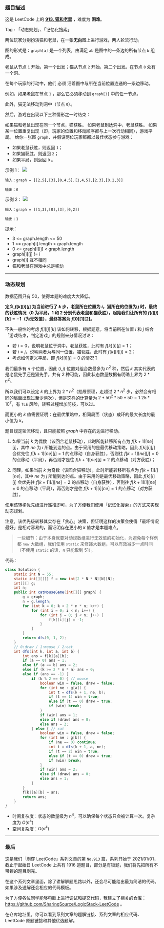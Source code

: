 ### 题目描述

这是 LeetCode 上的 **[913. 猫和老鼠](https://leetcode-cn.com/problems/cat-and-mouse/solution/gong-shui-san-xie-dong-tai-gui-hua-yun-y-0bx1/)** ，难度为 **困难**。

Tag : 「动态规划」、「记忆化搜索」



两位玩家分别扮演猫和老鼠，在一张**无向**图上进行游戏，两人轮流行动。

图的形式是：`graph[a]` 是一个列表，由满足 `ab` 是图中的一条边的所有节点 `b` 组成。

老鼠从节点 `1` 开始，第一个出发；猫从节点 `2` 开始，第二个出发。在节点 `0` 处有一个洞。

在每个玩家的行动中，他们 必须 沿着图中与所在当前位置连通的一条边移动。

例如，如果老鼠在节点 `1` ，那么它必须移动到 `graph[1]` 中的任一节点。

此外，猫无法移动到洞中（节点 `0`）。

然后，游戏在出现以下三种情形之一时结束：

如果猫和老鼠出现在同一个节点，猫获胜。
如果老鼠到达洞中，老鼠获胜。
如果某一位置重复出现（即，玩家的位置和移动顺序都与上一次行动相同），游戏平局。
给你一张图 `graph`，并假设两位玩家都都以最佳状态参与游戏：
* 如果老鼠获胜，则返回 `1`；
* 如果猫获胜，则返回 `2`；
* 如果平局，则返回 `0` 。

示例 1：
![](https://assets.leetcode.com/uploads/2020/11/17/cat1.jpg)
```
输入：graph = [[2,5],[3],[0,4,5],[1,4,5],[2,3],[0,2,3]]

输出：0
```
示例 2：
![](https://assets.leetcode.com/uploads/2020/11/17/cat2.jpg)
```
输入：graph = [[1,3],[0],[3],[0,2]]

输出：1
```

提示：
* 3 <= graph.length <= 50
* 1 <= graph[i].length < graph.length
* 0 <= graph[i][j] < graph.length
* graph[i][j] != i
* graph[i] 互不相同
* 猫和老鼠在游戏中总是移动

---

### 动态规划

数据范围只有 $50$，使得本题的难度大大降低。

**定义 $f[k][i][j]$ 为当前进行了 $k$ 步，老鼠所在位置为 $i$，猫所在的位置为 $j$ 时，最终的获胜情况（$0$ 为平局，$1$ 和 $2$ 分别代表老鼠和猫获胜），起始我们让所有的 $f[i][j][k] = -1$（为无效值），最终答案为 $f[0][1][2]$。**

不失一般性的考虑 $f[i][j][k]$ 该如何转移，根据题意，将当前所在位置 $i$ 和 $j$ 结合「游戏结束，判定游戏」的规则来分情况讨论：

* 若 $i = 0$，说明老鼠位于洞中，老鼠获胜，此时有 $f[k][i][j] = 1$；
* 若 $i = j$，说明两者为与同一位置，猫获胜，此时有 $f[k][i][j] = 2$；
* 考虑如何定义平局，即 $f[k][i][j] = 0$ 的情况？

我们最多有 $n$ 个位置，因此 $(i, j)$ 位置对组合数最多为 $n^2$ 种，然后 $k$ 其实代表的是老鼠先手还是猫先手，共有 $2$ 种可能，因此状态数量数据有明确上界为 $2 * n^2$。

所以我们可以设定 $k$ 的上界为 $2 * n^2$（抽屉原理，走超过 $2 * n^2$ 步，必然会有相同的局面出现过至少两次），但是这样的计算量为 $2 * 50^2 * 50 * 50 = 1.25 * 10^7$，有 `TLE` 风险，转移过程增加剪枝，可以过。

而更小的 $k$ 值需要证明：在最优策略中，相同局面（状态）成环的最大长度的最小值为 $k$。

题目规定轮流移动，且只能按照 $graph$ 中存在的边进行移动。

1. 如果当前 $k$ 为偶数（该回合老鼠移动），此时所能转移所有点为 $f[k + 1][ne][j]$，其中 $ne$ 为 $i$ 所能到达的点。由于采用的是最优移动策略，因此 $f[k][i][j]$ 会优先往 $f[k + 1][ne][j] = 1$ 的点移动（自身获胜），否则往 $f[k + 1][ne][j] = 0$ 的点移动（平局），再否则才是往 $f[k + 1][ne][j] = 2$ 的点移动（对方获胜）；

2. 同理，如果当前 $k$ 为奇数（该回合猫移动），此时所能转移所有点为 $f[k + 1][i][ne]$，其中 $ne$ 为 $j$ 所能到达的点。由于采用的是最优移动策略，因此 $f[k][i][j]$ 会优先往 $f[k + 1][i][ne] = 2$ 的点移动（自身获胜），否则往 $f[k + 1][i][ne] = 0$ 的点移动（平局），再否则才是往 $f[k + 1][i][ne] = 1$ 的点移动（对方获胜）。

使用该转移优先级进行递推即可，为了方便我们使用「记忆化搜索」的方式来实现动态规划。

注意，该优先级转移其实存在「贪心」决策，但证明这样的决策会使得「最坏情况最好」是相对容易的，而证明存在更小的 $k$ 值才是本题难点。

> 一些细节：由于本身就要对动规数组进行无效值的初始化，为避免每个样例都 `new` 大数组，我们使用 `static` 来修饰大数组，可以有效减少一点时间（不使用 `static` 的话，`N` 只能取到 $51$）。

代码：
```Java
class Solution {
    static int N = 55;
    static int[][][] f = new int[2 * N * N][N][N];
    int[][] g;
    int n;
    public int catMouseGame(int[][] graph) {
        g = graph;
        n = g.length;
        for (int k = 0; k < 2 * n * n; k++) {
            for (int i = 0; i < n; i++) {
                for (int j = 0; j < n; j++) {
                    f[k][i][j] = -1;
                }
            }
        }
        return dfs(0, 1, 2);
    }
    // 0:draw / 1:mouse / 2:cat
    int dfs(int k, int a, int b) {
        int ans = f[k][a][b];
        if (a == 0) ans = 1;
        else if (a == b) ans = 2;
        else if (k >= 2 * n * n) ans = 0;
        else if (ans == -1) {
            if (k % 2 == 0) { // mouse
                boolean win = false, draw = false;
                for (int ne : g[a]) {
                    int t = dfs(k + 1, ne, b);
                    if (t == 1) win = true;
                    else if (t == 0) draw = true;
                    if (win) break;
                }
                if (win) ans = 1;
                else if (draw) ans = 0;
                else ans = 2;
            } else { // cat
                boolean win = false, draw = false;
                for (int ne : g[b]) {
                    if (ne == 0) continue;
                    int t = dfs(k + 1, a, ne);
                    if (t == 2) win = true;
                    else if (t == 0) draw = true;
                    if (win) break;
                }
                if (win) ans = 2;
                else if (draw) ans = 0;
                else ans = 1;
            }
        }
        f[k][a][b] = ans;
        return ans;
    }
}
```
* 时间复杂度：状态的数量级为 $n^4$，可以确保每个状态只会被计算一次。复杂度为 $O(n^4)$
* 空间复杂度：$O(n^4)$

---

### 最后

这是我们「刷穿 LeetCode」系列文章的第 `No.913` 篇，系列开始于 2021/01/01，截止于起始日 LeetCode 上共有 1916 道题目，部分是有锁题，我们将先把所有不带锁的题目刷完。

在这个系列文章里面，除了讲解解题思路以外，还会尽可能给出最为简洁的代码。如果涉及通解还会相应的代码模板。

为了方便各位同学能够电脑上进行调试和提交代码，我建立了相关的仓库：https://github.com/SharingSource/LogicStack-LeetCode 。

在仓库地址里，你可以看到系列文章的题解链接、系列文章的相应代码、LeetCode 原题链接和其他优选题解。

